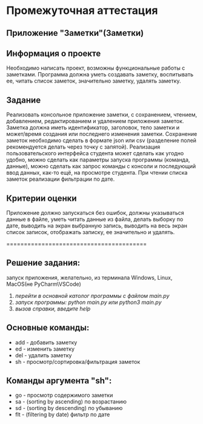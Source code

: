 # Промежуточная аттестация
## Приложение "Заметки"(Заметки)
## Информация о проекте
Необходимо написать проект, возможны функциональные работы с заметками. Программа должна уметь создавать заметку, воспитывать ее, читать список заметок, значительно заметку, удалять заметку.

## Задание
Реализовать консольное приложение заметки, с сохранением, чтением, добавлением, редактированием и удалением приложения заметок. Заметка должна иметь идентификатор, заголовок, тело заметки и может/время создания или последнего изменения заметки. Сохранение заметок необходимо сделать в формате json или csv (разделение полей рекомендуется делать через точку с запятой). Реализация пользовательского интерфейса студента может сделать как угодно удобно, можно сделать как параметры запуска программы (команда, данные), можно сделать как запрос команды с консоли и последующий ввод данных, как-то ещё, на просмотре студента. При чтении списка заметок реализации фильтрации по дате.

## Критерии оценки
Приложение должно запускаться без ошибок, должны указываться данные в файле, уметь читать данные из файла, делать выборку по дате, выводить на экран выбранную запись, выводить на весь экран список записок, отображать записку, ее значительно и удалять.

========================================

## Решение задания:
запуск приложения, желательно, из терминала Windows, Linux, MacOS(не PyCharm\VSCode)

1. *перейти в основной католог программы с файлом main.py*
2. *запуск программы: python main.py или python3 main.py*
3. *вызов справки, введите help*
## Основные команды:
* add - добавить заметку 
* ed - изменить заметку
* del - удалить заметку
* sh - просмотр/сортировка/фильтрация заметок
## Команды аргумента "sh":
* go - просмотр содержимого заметки
* sa - (sorting by ascending) по возрастанию
* sd - (sorting by descending) по убыванию
* flt - (filtering by date) фильтр по дате